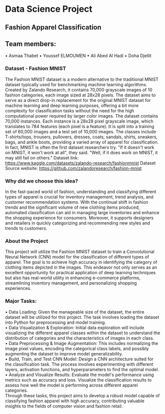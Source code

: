 # Data Science Project 
## Fashion Apparel Classification

## Team members:   
• Asmaa Thabet
• Youssef ELMOUMEN
• Ali Abed Al Hadi 
• Doha Djellit

### Dataset - Fashion MNIST
The Fashion MNIST dataset is a modern alternative to the traditional MNIST dataset typically used for benchmarking machine learning algorithms. Created by Zalando Research, it contains 70,000 grayscale images of 10 fashion categories, each image sized at 28x28 pixels. The dataset aims to serve as a direct drop-in replacement for the original MNIST dataset for machine learning and deep learning purposes, offering a bit more complexity for classification tasks without the need for the high computational power required by larger color images.
The dataset contains 70,000 instances. Each instance is a 28x28 pixel grayscale image, which translates to 784 features (each pixel is a feature). It is split into a training set of 60,000 images and a test set of 10,000 images. The classes include T-shirts/tops, trousers, pullovers, dresses, coats, sandals, shirts, sneakers, bags, and ankle boots, providing a varied array of apparel for classification.
In fact, MNIST is often the first dataset researchers try. "If it doesn't work on MNIST, it won't work at all", they said. "Well, if it does work on MNIST, it may still fail on others."
Dataset link: https://www.kaggle.com/datasets/zalando-research/fashionmnist 
Dataset Source website: https://github.com/zalandoresearch/fashion-mnist 

### Why did we choose this idea? 
In the fast-paced world of fashion, understanding and classifying different types of apparel is crucial for inventory management, trend analysis, and customer recommendation systems. With the continual shift in fashion trends and the significant volume of new clothing items produced, automated classification can aid in managing large inventories and enhance the shopping experience for consumers. Moreover, it supports designers and retailers in quickly categorizing and recommending new styles and trends to customers.

### About the Project
This project will utilize the Fashion MNIST dataset to train a Convolutional Neural Network (CNN) model for the classification of different types of apparel. The goal is to achieve high accuracy in identifying the category of clothing items depicted in the images. This endeavor not only serves as an excellent opportunity for practical application of deep learning techniques but also has real-world utility in enhancing e-commerce platforms, streamlining inventory management, and personalizing shopping experiences.

### Major Tasks: 
•	Data Loading: Given the manageable size of the dataset, the entire dataset will be utilized for this project. The task involves loading the dataset into Python for preprocessing and model training. <br/>
•	Data Visualization & Exploration: Initial data exploration will include visualizing the different apparel classes within the dataset to understand the distribution of categories and the characteristics of images in each class. <br/>
•	Data Preprocessing & Image Augmentation: This includes normalizing the image pixel values, encoding the categorical class labels, and possibly augmenting the dataset to improve model generalizability. <br/>
•	Build, Train, and Test CNN Model: Design a CNN architecture suited for the classification task. The process involves experimenting with different layers, activation functions, and hyperparameters to find the optimal model. <br/>
•	Analyze and Visualize Results: Evaluate the model's performance using metrics such as accuracy and loss. Visualize the classification results to assess how well the model is performing across different apparel categories. <br/>
Through these tasks, this project aims to develop a robust model capable of classifying fashion apparel with high accuracy, contributing valuable insights to the fields of computer vision and fashion retail. <br/>

